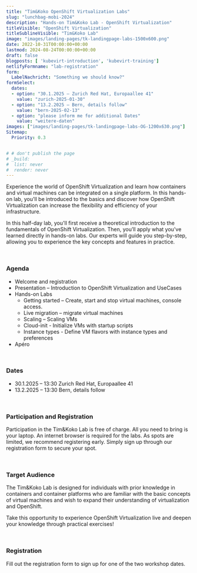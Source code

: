 ```yaml
---
title: "Tim&Koko OpenShift Virtualization Labs"
slug: "lunchbag-mobi-2024"
description: "Hands-on Tim&Koko Lab - OpenShift Virtualization"
titleVisible: "OpenShift Virtualization"
titleSublineVisible: "Tim&Koko Lab"
image: "images/landing-pages/tk-landingpage-labs-1500x600.png"
date: 2022-10-31T00:00:00+00:00
lastmod: 2024-08-24T00:00:00+00:00
draft: false
blogposts: [ 'kubevirt-introduction', 'kubevirt-training']
netlifyFormname: "lab-registration"
form:
  LabelNachricht: "Something we should know?"
formSelect:
  dates:
  - option: "30.1.2025 – Zurich Red Hat, Europaallee 41"
    value: "zurich-2025-01-30"
  - option: "13.2.2025 – Bern, details follow"
    value: "bern-2025-02-13"
  - option: "please inform me for additional Dates"
    value: "weitere-daten"
images: ["images/landing-pages/tk-landingpage-labs-OG-1200x630.png"]
Sitemap:
  Priority: 0.3


# # don't publish the page
# _build:
#  list: never
#  render: never
---
```



Experience the world of OpenShift Virtualization and learn how containers and virtual machines can be integrated on a single platform. In this hands-on lab, you'll be introduced to the basics and discover how OpenShift Virtualization can increase the flexibility and efficiency of your infrastructure.

In this half-day lab, you'll first receive a theoretical introduction to the fundamentals of OpenShift Virtualization. Then, you’ll apply what you've learned directly in hands-on labs. Our experts will guide you step-by-step, allowing you to experience the key concepts and features in practice.

&nbsp;

### Agenda

* Welcome and registration
* Presentation – Introduction to OpenShift Virtualization and UseCases
* Hands-on Labs
  * Getting started – Create, start and stop virtual machines, console access.
  * Live migration – migrate virtual machines
  * Scaling – Scaling VMs
  * Cloud-init - Initialize VMs with startup scripts
  * Instance types - Define VM flavors with instance types and preferences
* Apéro

&nbsp;

### Dates

* 30.1.2025 – 13:30 Zurich Red Hat, Europaallee 41
* 13.2.2025 – 13:30 Bern, details follow

&nbsp;

### Participation and Registration

Participation in the Tim&Koko Lab is free of charge. All you need to bring is your laptop. An internet browser is required for the labs. As spots are limited, we recommend registering early. Simply sign up through our registration form to secure your spot.

&nbsp;

### Target Audience

The Tim&Koko Lab is designed for individuals with prior knowledge in containers and container platforms who are familiar with the basic concepts of virtual machines and wish to expand their understanding of virtualization and OpenShift.

Take this opportunity to experience OpenShift Virtualization live and deepen your knowledge through practical exercises!

&nbsp;

### Registration

Fill out the registration form to sign up for one of the two workshop dates.
